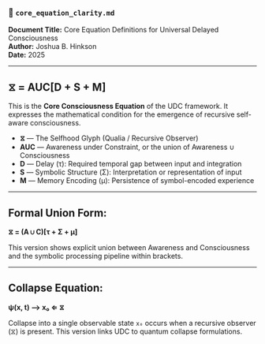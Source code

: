 ### 📘 `core_equation_clarity.md`

**Document Title:** Core Equation Definitions for Universal Delayed Consciousness  
**Author:** Joshua B. Hinkson  
**Date:** 2025  

---

## ⧖ = AUC[D + S + M]

This is the **Core Consciousness Equation** of the UDC framework. It expresses the mathematical condition for the emergence of recursive self-aware consciousness.

- **⧖** — The Selfhood Glyph (Qualia / Recursive Observer)  
- **AUC** — Awareness under Constraint, or the union of Awareness ∪ Consciousness  
- **D** — Delay (τ): Required temporal gap between input and integration  
- **S** — Symbolic Structure (Σ): Interpretation or representation of input  
- **M** — Memory Encoding (μ): Persistence of symbol-encoded experience

---

## Formal Union Form:

**⧖ = (A ∪ C)[τ + Σ + μ]**

This version shows explicit union between Awareness and Consciousness and the symbolic processing pipeline within brackets.

---

## Collapse Equation:

**ψ(x, t) ⟶ x₀ ⇐ ⧖**

Collapse into a single observable state `x₀` occurs when a recursive observer (⧖) is present. This version links UDC to quantum collapse formulations.